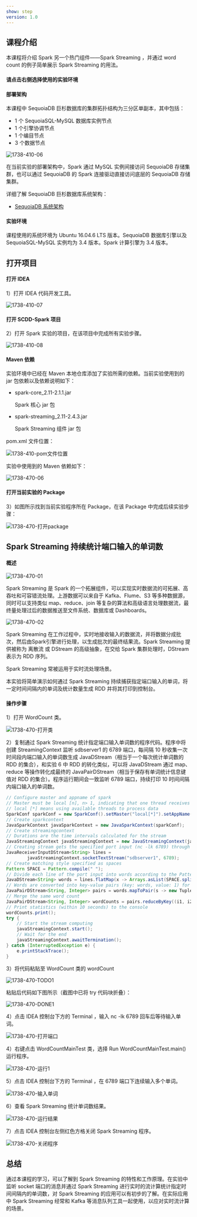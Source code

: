 ```yaml
---
show: step
version: 1.0 
---
```


## 课程介绍

本课程将介绍 Spark 另一个热门组件——Spark Streaming ，并通过 word count 的例子简单展示 Spark Streaming 的用法。

#### 请点击右侧选择使用的实验环境

#### 部署架构

本课程中 SequoiaDB 巨杉数据库的集群拓扑结构为三分区单副本，其中包括：

* 1 个 SequoiaSQL-MySQL 数据库实例节点
* 1 个引擎协调节点
* 1 个编目节点
* 3 个数据节点

![1738-410-06](https://doc.shiyanlou.com/courses/1738/1207281/ff2754d609aba12340efeb27ce0645bb-0)

在当前实验的部署架构中，Spark 通过 MySQL 实例间接访问 SequoiaDB 存储集群，也可以通过 SequoiaDB 的 Spark 连接驱动直接访问底层的 SequoiaDB 存储集群。

详细了解 SequoiaDB 巨杉数据库系统架构：

* [SequoiaDB 系统架构](http://doc.sequoiadb.com/cn/sequoiadb-cat_id-1519649201-edition_id-0)

#### 实验环境

课程使用的系统环境为 Ubuntu 16.04.6 LTS 版本。SequoiaDB 数据库引擎以及 SequoiaSQL-MySQL 实例均为 3.4 版本。Spark 计算引擎为 3.4 版本。

## 打开项目

#### 打开 IDEA

1）打开 IDEA 代码开发工具。

![1738-410-07](https://doc.shiyanlou.com/courses/1738/1207281/72397a857808ab74f01b042f07ea0a27-0)

#### 打开 SCDD-Spark 项目

2）打开 Spark 实验的项目，在该项目中完成所有实验步骤。

![1738-410-08](https://doc.shiyanlou.com/courses/1738/1207281/6d46a0bb22fac49997e6606ec1a128ab-0)

#### Maven 依赖

实验环境中已经在 Maven 本地仓库添加了实验所需的依赖。当前实验使用到的 jar 包依赖以及依赖说明如下：

* spark-core_2.11-2.1.1.jar

  Spark 核心 jar 包

* spark-streaming_2.11-2.4.3.jar

  Spark Streaming 组件 jar 包


pom.xml 文件位置：

![1738-410-pom文件位置](https://doc.shiyanlou.com/courses/1738/1207281/822fa966b397b80c9eabbf0472eb52c4-0)

实验中使用到的 Maven 依赖如下：

![1738-470-06](https://doc.shiyanlou.com/courses/1738/1207281/35d7b9dc1a5dcdc2bbcddf9799a6a143-0)

#### 打开当前实验的 Package

3）如图所示找到当前实验程序所在 Package，在该 Package 中完成后续实验步骤：

![1738-470-打开package](https://doc.shiyanlou.com/courses/1738/1207281/df399aa82ab1fcd8d71cdf90a48b5f15-0)

## Spark Streaming 持续统计端口输入的单词数

#### 概述

![1738-470-01](https://doc.shiyanlou.com/courses/1738/1207281/0ac1cf65cb1592f164e8d192beda79e3-0)

Spark  Streaming 是 Spark 的一个拓展组件，可以实现实时数据流的可拓展、高吞吐和可容错流处理。上游数据可以来自于 Kafka、Flume、S3 等多种数据源，同时可以支持类似 map、reduce、join 等复杂的算法和高级语言处理数据流，最终量处理过后的数据推送至文件系统、数据库或 Dashboards。

![1738-470-02](https://doc.shiyanlou.com/courses/1738/1207281/e27456ccdd41ab26289b5b714b5cef82-0)

Spark Streaming 在工作过程中，实时地接收输入的数据流，并将数据分成批次，然后由Spark引擎进行处理，以生成批次的最终结果流。Spark Streaming 提供被称为 离散流 或 DStream 的高级抽象，在交给 Spark 集群处理时，DStream 表示为 RDD 序列。

Spark Streaming 常被运用于实时流处理场景。

本实验将简单演示如何通过 Spark Streaming 持续捕获指定端口输入的单词，将一定时间间隔内的单词及统计数量生成 RDD 并将其打印到控制台。

#### 操作步骤

1）打开 WordCount 类。

![1738-470-打开类](https://doc.shiyanlou.com/courses/1738/1207281/8900bda62b971c1cb99603c7b934b707-0)

2）复制通过 Spark Streaming 统计指定端口输入单词数的程序代码。程序中将创建 StreamingContext 监听 sdbserver1 的 6789 端口，每间隔 10 秒收集一次时间段内端口输入的单词数生成 JavaDStream（相当于一个每次统计单词数的 RDD 的集合），和实验 6 中 RDD 的转化类似，可以将 JavaDStream 通过 map、reduce 等操作转化成最终的 JavaPairDStream（相当于保存有单词统计信息键值对 RDD 的集合）。程序运行期间会一致监听 6789 端口，持续打印 10 时间间隔内端口输入的单词数。

```java
// Configure master and appname of spark
// Master must be local [n], n> 1, indicating that one thread receives data and n-1 threads process data
// local [*] means using available threads to process data
SparkConf sparkConf = new SparkConf().setMaster("local[*]").setAppName("streaming word count");
// Create sparkcontext
JavaSparkContext javaSparkContext = new JavaSparkContext(sparkConf);
// Create streamingcontext
// Durations are the time intervals calculated for the stream
JavaStreamingContext javaStreamingContext = new JavaStreamingContext(javaSparkContext, Durations.seconds(10));
// Creating stream gets the specified port input (nc -lk 6789) through socket.
JavaReceiverInputDStream<String> lines =
        javaStreamingContext.socketTextStream("sdbserver1", 6789);
// Create matching style specified as spaces
Pattern SPACE = Pattern.compile(" ");
// Divide each line of the port input into words according to the Pattern
JavaDStream<String> words = lines.flatMap(x -> Arrays.asList(SPACE.split(x)).iterator());
// Words are converted into key-value pairs (key: words, value: 1) for merging easily.
JavaPairDStream<String, Integer> pairs = words.mapToPair(s -> new Tuple2<>(s, 1));
// Merge the same word count
JavaPairDStream<String, Integer> wordCounts = pairs.reduceByKey((i1, i2) -> i1 + i2);
// Print statistics (within 10 seconds) to the console
wordCounts.print();
try {
    // Start the stream computing
    javaStreamingContext.start();
    // Wait for the end
    javaStreamingContext.awaitTermination();
} catch (InterruptedException e) {
    e.printStackTrace();
}
```

3）将代码粘贴至 WordCount 类的 wordCount 

![1738-470-TODO1](https://doc.shiyanlou.com/courses/1738/1207281/d08a49770ff89dd685cb1466d367a93a-0)

粘贴后代码如下图所示（截图中已将 try 代码块折叠）：

![1738-470-DONE1](https://doc.shiyanlou.com/courses/1738/1207281/d04031291d348191237bfc7c8f070777-0)

4）点击 IDEA 控制台下方的 Terminal ，输入 nc -lk 6789 回车后等待输入单词。

![1738-470-打开端口](https://doc.shiyanlou.com/courses/1738/1207281/a31f6ef518e3cfdbf62cac2164757a1a-0)

4）右键点击 WordCountMainTest 类，选择 Run WordCountMainTest.main() 运行程序。

![1738-470-运行1](https://doc.shiyanlou.com/courses/1738/1207281/a08a7f842cdc4a00bf8274b46b713a68-0)

5）点击 IDEA 控制台下方的 Terminal ，在 6789 端口下连续输入多个单词。

![1738-470-输入单词](https://doc.shiyanlou.com/courses/1738/1207281/434b5c41b77e4694dadfd2c9574b4085-0)

6）查看 Spark Streaming 统计单词数结果。

![1738-470-运行结果](https://doc.shiyanlou.com/courses/1738/1207281/4e9ddbad29febd22a0bdd2d22fa591e4-0)

7）点击 IDEA 控制台左侧红色方格关闭 Spark Streaming 程序。

![1738-470-关闭程序](https://doc.shiyanlou.com/courses/1738/1207281/d5d850641c118fc603a2f98080d0274c-0)

## 总结

通过本课程的学习，可以了解到 Spark Streaming 的特性和工作原理。在实验中监听 socket 端口的消息并通过 Spark Streaming 进行实时的流计算统计指定时间间隔内的单词数，对 Spark Streaming 的应用可以有初步的了解。在实际应用中 Spark Streaming 经常和 Kafka 等消息队列工具一起使用，以应对实时流计算的场景。

